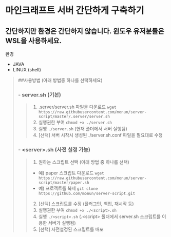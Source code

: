 # 마인크래프트 서버 간단하게 구축하기

간단하지만 환경은 간단하지 않습니다.
윈도우 유저분들은 WSL을 사용하세요.
---
환경
* JAVA
* LINUX (shell)

> ##사용방법 (아래 방법중 하나를 선택하세요)
> ### - server.sh (기본)
>> 1. .server/server.sh 파일을 다운로드 `wget https://raw.githubusercontent.com/monun/server-script/master/.server/server.sh`
>> 2. 실행권한 부여 `chmod +x ./server.sh`
>> 3. 실행 `./server.sh` (현재 폴더에서 서버 실행됨)
>> 4. [선택] 서버 시작시 생성된 ./server.sh.conf 파일을 필요대로 수정
> ### - \<server>.sh (사전 설정 가능)
>> 1. 원하는 스크립트 선택 (아래 방법 중 하나를 선택)
>>   * 예) paper 스크립트 다운로드 `wget https://raw.githubusercontent.com/monun/server-script/master/paper.sh`
>>   * 예) 프로젝트를 복제 `git clone https://github.com/monun/server-script.git`
>> 2. [선택] 스크립트를 수정 (플러그인, 백업, 재시작 등)
>> 3. 실행권한 부여 `chmod +x ./<script>.sh`
>> 4. 실행 `./<script>.sh` (.\<script> 폴더에서 server.sh 스크립트를 이용한 서버가 실행됨)
>> 5. [선택] 사전설정된 스크립트를 배포